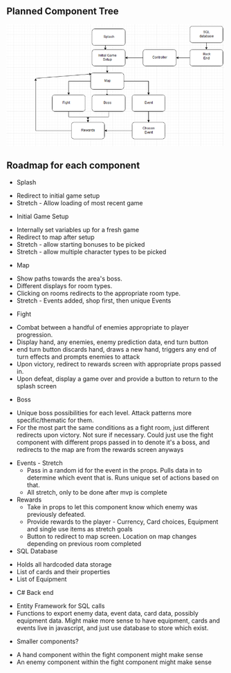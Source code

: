 ## Planned Component Tree
![](/clientapp/src/assets/img/componenttree.png)

## Roadmap for each component
* Splash<br>
 - Redirect to initial game setup
 - Stretch - Allow loading of most recent game
* Initial Game Setup<br>
 - Internally set variables up for a fresh game
 - Redirect to map after setup
 - Stretch - allow starting bonuses to be picked
 - Stretch - allow multiple character types to be picked
* Map<br>
 - Show paths towards the area's boss.
 - Different displays for room types.
 - Clicking on rooms redirects to the appropriate room type.
 - Stretch - Events added, shop first, then unique Events
* Fight<br>
 - Combat between a handful of enemies appropriate to player progression.
 - Display hand, any enemies, enemy prediction data, end turn button
 - end turn button discards hand, draws a new hand, triggers any end of turn effects and prompts enemies to attack
 - Upon victory, redirect to rewards screen with appropriate props passed in.
 - Upon defeat, display a game over and provide a button to return to the splash screen
* Boss<br>
 - Unique boss possibilities for each level. Attack patterns more specific/thematic for them.
 - For the most part the same conditions as a fight room, just different redirects upon victory. Not sure if necessary. Could just use the fight component with different props passed in to denote it's a boss, and redirects to the map are from the rewards screen anyways
* Events - Stretch<br>
  - Pass in a random id for the event in the props. Pulls data in to determine which event that is. Runs unique set of actions based on that.
  - All stretch, only to be done after mvp is complete
* Rewards
  - Take in props to let this component know which enemy was previously defeated.
  - Provide rewards to the player - Currency, Card choices, Equipment and single use items as stretch goals
  - Button to redirect to map screen. Location on map changes depending on previous room completed
* SQL Database
 - Holds all hardcoded data storage
 - List of cards and their properties
 - List of Equipment
* C# Back end
 - Entity Framework for SQL calls
 - Functions to export enemy data, event data, card data, possibly equipment data. Might make more sense to have equipment, cards and events live in javascript, and just use database to store which exist.
* Smaller components?
 - A hand component within the fight component might make sense
 - An enemy component within the fight component might make sense
